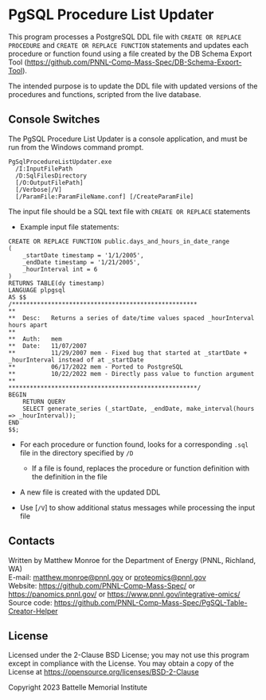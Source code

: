 # PgSQL Procedure List Updater

This program processes a PostgreSQL DDL file with `CREATE OR REPLACE PROCEDURE` and
`CREATE OR REPLACE FUNCTION` statements and updates each procedure or function found
using a file created by the DB Schema Export Tool (https://github.com/PNNL-Comp-Mass-Spec/DB-Schema-Export-Tool).

The intended purpose is to update the DDL file with updated versions of the procedures and functions,
scripted from the live database.

## Console Switches

The PgSQL Procedure List Updater is a console application, and must be run from the Windows command prompt.

```
PgSqlProcedureListUpdater.exe
  /I:InputFilePath
  /D:SqlFilesDirectory
  [/O:OutputFilePath]
  [/Verbose|/V]
  [/ParamFile:ParamFileName.conf] [/CreateParamFile]
```

The input file should be a SQL text file with `CREATE OR REPLACE` statements
* Example input file statements:

```PLpgSQL
CREATE OR REPLACE FUNCTION public.days_and_hours_in_date_range
(
    _startDate timestamp = '1/1/2005',
    _endDate timestamp = '1/21/2005',
    _hourInterval int = 6
)
RETURNS TABLE(dy timestamp)
LANGUAGE plpgsql
AS $$
/****************************************************
**
**  Desc:   Returns a series of date/time values spaced _hourInterval hours apart
**
**  Auth:   mem
**  Date:   11/07/2007
**          11/29/2007 mem - Fixed bug that started at _startDate + _hourInterval instead of at _startDate
**          06/17/2022 mem - Ported to PostgreSQL
**          10/22/2022 mem - Directly pass value to function argument
**
*****************************************************/
BEGIN
    RETURN QUERY
    SELECT generate_series (_startDate, _endDate, make_interval(hours => _hourInterval));
END
$$;
```

* For each procedure or function found, looks for a corresponding `.sql` file in the directory specified by `/D`
  * If a file is found, replaces the procedure or function definition with the definition in the file

* A new file is created with the updated DDL

* Use [`/V`] to show additional status messages while processing the input file

## Contacts

Written by Matthew Monroe for the Department of Energy (PNNL, Richland, WA) \
E-mail: matthew.monroe@pnnl.gov or proteomics@pnnl.gov\
Website: https://github.com/PNNL-Comp-Mass-Spec/ or https://panomics.pnnl.gov/ or https://www.pnnl.gov/integrative-omics/
Source code: https://github.com/PNNL-Comp-Mass-Spec/PgSQL-Table-Creator-Helper

## License

Licensed under the 2-Clause BSD License; you may not use this program except
in compliance with the License.  You may obtain a copy of the License at
https://opensource.org/licenses/BSD-2-Clause

Copyright 2023 Battelle Memorial Institute
